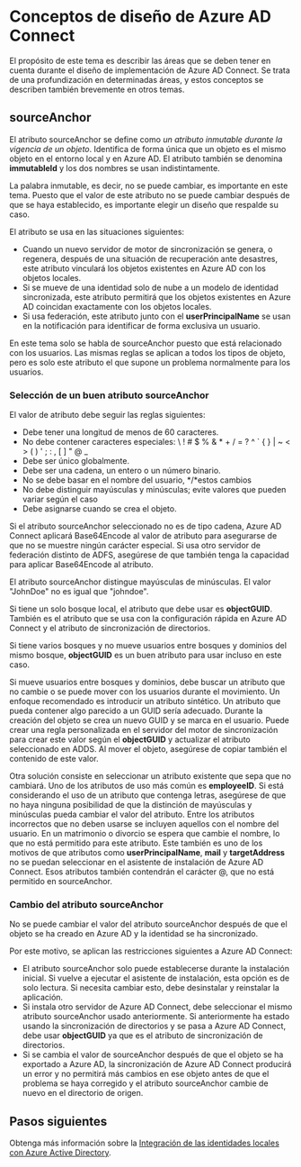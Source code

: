 <properties
   pageTitle="Conceptos de diseño de Azure AD Connect | Microsoft Azure"
   description="En este tema se detallan algunas áreas de diseño de implementación"
   services="active-directory"
   documentationCenter=""
   authors="AndKjell"
   manager="stevenpo"
   editor=""/>

<tags
   ms.service="active-directory"
   ms.devlang="na"
   ms.topic="article"
   ms.tgt_pltfrm="na"
   ms.workload="Identity"
   ms.date="01/21/2016"
   ms.author="andkjell"/>

# Conceptos de diseño de Azure AD Connect
El propósito de este tema es describir las áreas que se deben tener en cuenta durante el diseño de implementación de Azure AD Connect. Se trata de una profundización en determinadas áreas, y estos conceptos se describen también brevemente en otros temas.

## sourceAnchor
El atributo sourceAnchor se define como *un atributo inmutable durante la vigencia de un objeto*. Identifica de forma única que un objeto es el mismo objeto en el entorno local y en Azure AD. El atributo también se denomina **immutableId** y los dos nombres se usan indistintamente.

La palabra inmutable, es decir, no se puede cambiar, es importante en este tema. Puesto que el valor de este atributo no se puede cambiar después de que se haya establecido, es importante elegir un diseño que respalde su caso.

El atributo se usa en las situaciones siguientes:

- Cuando un nuevo servidor de motor de sincronización se genera, o regenera, después de una situación de recuperación ante desastres, este atributo vinculará los objetos existentes en Azure AD con los objetos locales.
- Si se mueve de una identidad solo de nube a un modelo de identidad sincronizada, este atributo permitirá que los objetos existentes en Azure AD coincidan exactamente con los objetos locales.
- Si usa federación, este atributo junto con el **userPrincipalName** se usan en la notificación para identificar de forma exclusiva un usuario.

En este tema solo se habla de sourceAnchor puesto que está relacionado con los usuarios. Las mismas reglas se aplican a todos los tipos de objeto, pero es solo este atributo el que supone un problema normalmente para los usuarios.

### Selección de un buen atributo sourceAnchor
El valor de atributo debe seguir las reglas siguientes:

- Debe tener una longitud de menos de 60 caracteres.
- No debe contener caracteres especiales: &#92; ! # $ % & * + / = ? ^ &#96; { } | ~ < > ( ) ' ; : , [ ] " @ \_
- Debe ser único globalmente.
- Debe ser una cadena, un entero o un número binario.
- No se debe basar en el nombre del usuario, */*estos cambios
- No debe distinguir mayúsculas y minúsculas; evite valores que pueden variar según el caso
- Debe asignarse cuando se crea el objeto.


Si el atributo sourceAnchor seleccionado no es de tipo cadena, Azure AD Connect aplicará Base64Encode al valor de atributo para asegurarse de que no se muestre ningún carácter especial. Si usa otro servidor de federación distinto de ADFS, asegúrese de que también tenga la capacidad para aplicar Base64Encode al atributo.

El atributo sourceAnchor distingue mayúsculas de minúsculas. El valor "JohnDoe" no es igual que "johndoe".

Si tiene un solo bosque local, el atributo que debe usar es **objectGUID**. También es el atributo que se usa con la configuración rápida en Azure AD Connect y el atributo de sincronización de directorios.

Si tiene varios bosques y no mueve usuarios entre bosques y dominios del mismo bosque, **objectGUID** es un buen atributo para usar incluso en este caso.

Si mueve usuarios entre bosques y dominios, debe buscar un atributo que no cambie o se puede mover con los usuarios durante el movimiento. Un enfoque recomendado es introducir un atributo sintético. Un atributo que pueda contener algo parecido a un GUID sería adecuado. Durante la creación del objeto se crea un nuevo GUID y se marca en el usuario. Puede crear una regla personalizada en el servidor del motor de sincronización para crear este valor según el **objectGUID** y actualizar el atributo seleccionado en ADDS. Al mover el objeto, asegúrese de copiar también el contenido de este valor.

Otra solución consiste en seleccionar un atributo existente que sepa que no cambiará. Uno de los atributos de uso más común es **employeeID**. Si está considerando el uso de un atributo que contenga letras, asegúrese de que no haya ninguna posibilidad de que la distinción de mayúsculas y minúsculas pueda cambiar el valor del atributo. Entre los atributos incorrectos que no deben usarse se incluyen aquellos con el nombre del usuario. En un matrimonio o divorcio se espera que cambie el nombre, lo que no está permitido para este atributo. Este también es uno de los motivos de que atributos como **userPrincipalName**, **mail** y **targetAddress** no se puedan seleccionar en el asistente de instalación de Azure AD Connect. Esos atributos también contendrán el carácter @, que no está permitido en sourceAnchor.

### Cambio del atributo sourceAnchor
No se puede cambiar el valor del atributo sourceAnchor después de que el objeto se ha creado en Azure AD y la identidad se ha sincronizado.

Por este motivo, se aplican las restricciones siguientes a Azure AD Connect:

- El atributo sourceAnchor solo puede establecerse durante la instalación inicial. Si vuelve a ejecutar el asistente de instalación, esta opción es de solo lectura. Si necesita cambiar esto, debe desinstalar y reinstalar la aplicación.
- Si instala otro servidor de Azure AD Connect, debe seleccionar el mismo atributo sourceAnchor usado anteriormente. Si anteriormente ha estado usando la sincronización de directorios y se pasa a Azure AD Connect, debe usar **objectGUID** ya que es el atributo de sincronización de directorios.
- Si se cambia el valor de sourceAnchor después de que el objeto se ha exportado a Azure AD, la sincronización de Azure AD Connect producirá un error y no permitirá más cambios en ese objeto antes de que el problema se haya corregido y el atributo sourceAnchor cambie de nuevo en el directorio de origen.

## Pasos siguientes
Obtenga más información sobre la [Integración de las identidades locales con Azure Active Directory](active-directory-aadconnect.md).

<!---HONumber=AcomDC_0128_2016-->